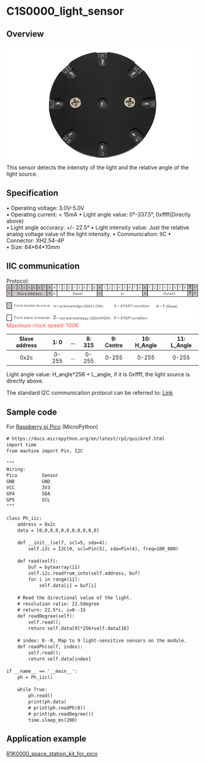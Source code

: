 # C1S0000_light_sensor

## Overview
![Img](../../_static/common_product/C1S0000_light_sensor/1img.png)     
This sensor detects the intensity of the light and the relative angle of the light source.      

## Specification    
• Operating voltage: 3.0V-5.0V   
• Operating current: < 15mA 
• Light angle value: 0°-337.5°, 0xffff(Directly above)   
• Light angle accuracy: +/- 22.5°
• Light intensity value: Just the relative analog voltage value of the light intensity.
• Communication: IIC 
• Connector: XH2.54-4P  
• Size: 64\*64\*10mm    

## IIC communication   
Protocol:    
![Img](../../_static/common_product/C1S0000_light_sensor/2img.png)        
<span style="color: rgb(255, 76, 65);">Maximum clock speed: 100K</span> 

| Slave address | 1: 0 | ... | 8: 315 | 9: Centre | 10: H_Angle | 11: L_Angle |    
| :--: | :--: | :--: | :--: | :--: | :--: | :--: |    
| 0x2c | 0-255 | ... | 0-255 | 0-255 | 0-255 | 0-255 |           
   
Light angle value: H_angle*256 + L_angle, if it is 0xffff, the light source is directly above.   

The standard I2C communication protocol can be referred to: [Link](../../_static/pdf/communication_protocol/UM10204%28I2C_Bus_Specification_and_User_Manual_%29.pdf)  


## Sample code     
For [Raspberry pi Pico](../../raspberry/R1D0001_raspberry_pico/R1D0001_raspberry_pico.md) (MicroPython)     
```microPython
# https://docs.micropython.org/en/latest/rp2/quickref.html
import time
from machine import Pin, I2C 

"""
Wiring: 
Pico         Sensor
GND          GND
VCC          3V3 
GP4          SDA 
GP5          SCL 
"""

class Ph_iic:
    address = 0x2c
    data = [0,0,0,0,0,0,0,0,0,0,0]
    
    def __init__(self, scl=5, sda=4):
        self.i2c = I2C(0, scl=Pin(5), sda=Pin(4), freq=100_000)
    
    def read(self):
        buf = bytearray(11)
        self.i2c.readfrom_into(self.address, buf)
        for i in range(11):
            self.data[i] = buf[i]
    
    # Read the directional value of the light.
    # resolution ratio: 22.5degree
    # return: 22.5*i, i=0--15
    def readDegree(self):
        self.read();
        return self.data[9]*256+self.data[10]
    
    # index: 0--8, Map to 9 light-sensitive sensors on the module.
    def readPh(self, index):
        self.read();
        return self.data[index]

if __name__ == '__main__':
    ph = Ph_iic()

    while True:
        ph.read()
        print(ph.data)
        # print(ph.readPh(8))
        # print(ph.readDegree())
        time.sleep_ms(200)
```


## Application example    
[R1K0000_space_station_kit_for_pico](../../raspberry/R1K0000_space_station_kit/R1K0000_space_station_kit.md)     

